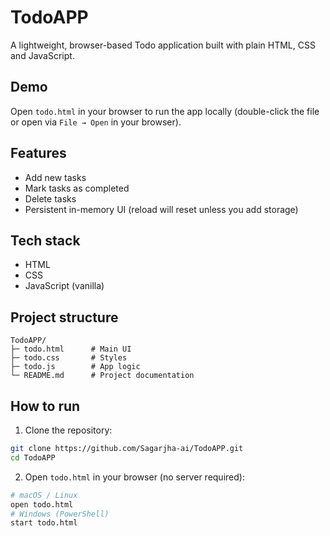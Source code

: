 # TodoAPP

A lightweight, browser-based Todo application built with plain HTML, CSS and JavaScript.

## Demo

Open `todo.html` in your browser to run the app locally (double-click the file or open via `File → Open` in your browser).

## Features

* Add new tasks
* Mark tasks as completed
* Delete tasks
* Persistent in-memory UI (reload will reset unless you add storage)

## Tech stack

* HTML
* CSS
* JavaScript (vanilla)

## Project structure

```
TodoAPP/
├─ todo.html      # Main UI
├─ todo.css       # Styles
├─ todo.js        # App logic
└─ README.md      # Project documentation
```

## How to run

1. Clone the repository:

```bash
git clone https://github.com/Sagarjha-ai/TodoAPP.git
cd TodoAPP
```

2. Open `todo.html` in your browser (no server required):

```bash
# macOS / Linux
open todo.html
# Windows (PowerShell)
start todo.html
```

